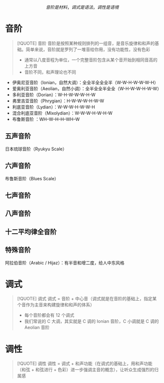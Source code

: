 $$
音阶是材料，调式是语法，调性是语境
$$

# 音阶
> [!QUOTE] 音阶
> 音阶是按照某种规则排列的一组音，是音乐旋律和和声的基础。简单来说，音阶就是罗列了一堆音给你用，没有功能性，没有色彩
> - 通常以八度音程为单位，一个完整音阶包含从某个音开始到相同音高的上方音
> - 音阶不同，和声理论也不同

- 伊奥尼亚音阶（Ionian，自然大调）：全全半全全全半（W-W-H-W-W-W-H）
- 爱奥利亚音阶（Aeolian，自然小调）：全半全全半全全（W-H-W-W-H-W-W）
- 多利亚音阶（Dorian）：W-H-W-W-W-H-W
- 弗里吉亚音阶（Phrygian）：H-W-W-W-H-W-W
- 利底亚音阶（Lydian）：W-W-W-H-W-W-H
- 混合利底亚音阶（Mixolydian）：W-W-W-H-W-H-W
- 布鲁斯音阶 ：WH–W–H–H–WH–W


## 五声音阶
日本琉球音阶（Ryukyu Scale）


## 六声音阶
布鲁斯音阶（Blues Scale）

## 七声音阶


## 八声音阶


## 十二平均律全音阶


## 特殊音阶

阿拉伯音阶（Arabic / Hijaz）：有半音和增二度，给人中东风格



# 调式
> [!QUOTE] 调式
> 调式 = 音阶 + 中心音（调式就是在音阶的基础上，指定某个音作为主音来构建旋律和和声的体系）
> - 每个音阶都会有 12 个调式
> - 我们常说的 C 大调，其实就是 C 调的 Ionian 音阶，C 小调就是 C 调的 Aeolian 音阶

# 调性
> [!QUOTE] 调性
> 调性 = 调式 + 和声功能（在调式的基础上，用和声功能（和弦 + 和弦进行 + 色彩）进一步强调主音的概念），让听众生成强烈的归属感





